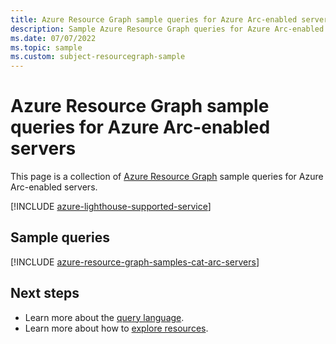 ```yaml
---
title: Azure Resource Graph sample queries for Azure Arc-enabled servers
description: Sample Azure Resource Graph queries for Azure Arc-enabled servers showing use of resource types and tables to access Azure Arc-enabled servers related resources and properties.
ms.date: 07/07/2022
ms.topic: sample
ms.custom: subject-resourcegraph-sample
---
```


# Azure Resource Graph sample queries for Azure Arc-enabled servers

This page is a collection of [Azure Resource Graph](/azure/governance/resource-graph/overview) sample queries for Azure Arc-enabled servers.

[!INCLUDE [azure-lighthouse-supported-service](~/reusable-content/ce-skilling/azure/includes/azure-resource-graph-copilot.md)]

## Sample queries

[!INCLUDE [azure-resource-graph-samples-cat-arc-servers](../includes/azure-arc-enabled-servers.md)]

## Next steps

- Learn more about the [query language](/azure/governance/resource-graph/concepts/query-language).
- Learn more about how to [explore resources](/azure/governance/resource-graph/concepts/explore-resources).

